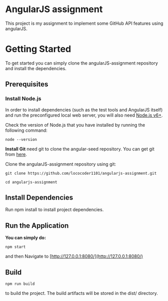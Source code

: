 # **AngularJS assignment**

This project is my assignment to implement some GitHub API features using angularJS.


# **Getting Started**

To get started you can simply clone the angularJS-assignment repository and install the dependencies.

## Prerequisites

### Install Node.js
 In order to install dependencies (such as the test tools and AngularJS itself) and run the preconfigured local web server, you will also need [Node.js v6+](https://nodejs.org/).

Check the version of Node.js that you have installed by running the following command:

    node --version

**Install Git**
need git to clone the angular-seed repository. You can get git from [here](https://git-scm.com/).

Clone the angularJS-assignment repository using git:

    git clone https://github.com/lococoder1101/angularjs-assignment.git

    cd angularjs-assignment

## **Install Dependencies**
 Run npm install to install project dependencies.

## Run the Application
**You can simply do:**

    npm start

and then  Navigate to [http://127.0.0.1:8080/](http://127.0.0.1:8080/)

## **Build**


    npm run build
    
to build the project. The build artifacts will be stored in the dist/ directory.
